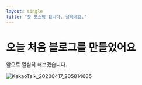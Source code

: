 ```yaml
---
layout: single
title: "첫 포스팅 입니다. 설레네요."
---
```


# 오늘 처음 블로그를 만들었어요

앞으로 열심히 해보겠습니다.



 ![KakaoTalk_20200417_205814685](/Users/jang-uk/uk0k-github-blog/uk0k.github.io/images/2024-02-04-first/KakaoTalk_20200417_205814685.jpg)